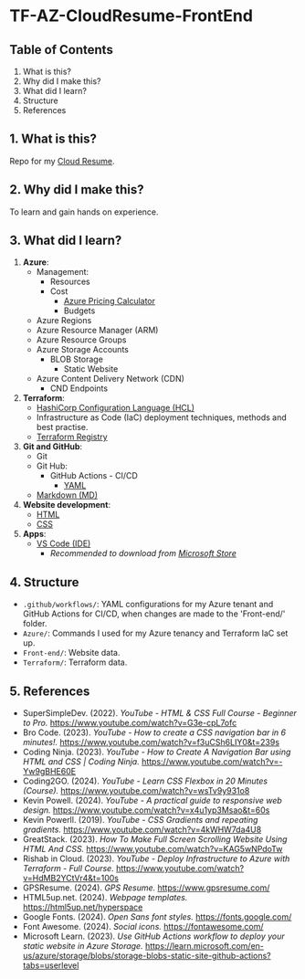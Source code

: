 # **TF-AZ-CloudResume-FrontEnd**

## **Table of Contents**
  1. What is this?
  2. Why did I make this?
  3. What did I learn?
  4. Structure
  4. References

## **1. What is this?**
Repo for my [Cloud Resume](https://tf-az-cdn-obedresume.azureedge.net/).

## **2. Why did I make this?**
To learn and gain hands on experience.

## **3. What did I learn?**
  1. **Azure**:
      - Management:
          - Resources
          - Cost
              - [Azure Pricing Calculator](https://azure.microsoft.com/en-us/pricing/calculator/)
              - Budgets
      - Azure Regions
      - Azure Resource Manager (ARM)
      - Azure Resource Groups
      - Azure Storage Accounts
          - BLOB Storage
              - Static Website
      - Azure Content Delivery Network (CDN)
          - CND Endpoints
  2. **Terraform**:
      - [HashiCorp Configuration Language (HCL)](https://github.com/Obed213/TF-AZ-CloudResume-FrontEnd/blob/main/Terraform/main.tf)
      - Infrastructure as Code (IaC) deployment techniques, methods and best practise.
      - [Terraform Registry](https://registry.terraform.io/)
  3. **Git and GitHub**:
      - Git
      - Git Hub:
          - GitHub Actions - CI/CD
            - [YAML](https://github.com/Obed213/TF-AZ-CloudResume-FrontEnd/blob/main/.github/workflows/frontend.main.yml)
      - [Markdown (MD)](https://github.com/Obed213/TF-AZ-CloudResume-FrontEnd/blob/main/README.md?plain=1)
  4. **Website development**:
      - [HTML](https://github.com/Obed213/TF-AZ-CloudResume-FrontEnd/blob/main/Front-end/index.html)
      - [CSS](https://github.com/Obed213/TF-AZ-CloudResume-FrontEnd/blob/main/Front-end/styles/main.css)
  5. **Apps**:
      - [VS Code (IDE)](https://code.visualstudio.com/Download)
          - *Recommended to download from [Microsoft Store](https://apps.microsoft.com/store/detail/XP9KHM4BK9FZ7Q?ocid=pdpshare)*

## **4. Structure**
  - `.github/workflows/`: YAML configurations for my Azure tenant and GitHub Actions for CI/CD, when changes are made to the 'Front-end/' folder.
  - `Azure/`: Commands I used for my Azure tenancy and Terraform IaC set up.
  - `Front-end/`: Website data.
  - `Terraform/`: Terraform data.

## **5. References**
  - SuperSimpleDev. (2022). *YouTube - HTML & CSS Full Course - Beginner to Pro.* https://www.youtube.com/watch?v=G3e-cpL7ofc
  - Bro Code. (2023). *YouTube - How to create a CSS navigation bar in 6 minutes!.* https://www.youtube.com/watch?v=f3uCSh6LIY0&t=239s
  - Coding Ninja. (2023). *YouTube - How to Create A Navigation Bar using HTML and CSS | Coding Ninja.* https://www.youtube.com/watch?v=-Yw9gBHE60E
  - Coding2GO. (2024). *YouTube - Learn CSS Flexbox in 20 Minutes (Course).* https://www.youtube.com/watch?v=wsTv9y931o8
  - Kevin Powell. (2024). *YouTube - A practical guide to responsive web design.* https://www.youtube.com/watch?v=x4u1yp3Msao&t=60s
  - Kevin Powerll. (2019). *YouTube - CSS Gradients and repeating gradients.*  https://www.youtube.com/watch?v=4kWHW7da4U8
  - GreatStack. (2023). *How To Make Full Screen Scrolling Website Using HTML And CSS.* https://www.youtube.com/watch?v=KAG5wNPdoTw
  - Rishab in Cloud. (2023). *YouTube - Deploy Infrastructure to Azure with Terraform - Full Course.* https://www.youtube.com/watch?v=HdMB2YCtVr4&t=100s
  - GPSResume. (2024). *GPS Resume.* https://www.gpsresume.com/
  - HTML5up.net. (2024). *Webpage templates.*  https://html5up.net/hyperspace
  - Google Fonts. (2024). *Open Sans font styles.* https://fonts.google.com/
  - Font Awesome. (2024). *Social icons.* https://fontawesome.com/
  - Microsoft Learn. (2023). *Use GitHub Actions workflow to deploy your static website in Azure Storage.* https://learn.microsoft.com/en-us/azure/storage/blobs/storage-blobs-static-site-github-actions?tabs=userlevel



